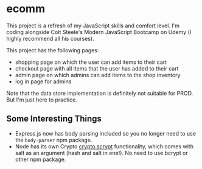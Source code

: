 # ecomm

This project is a refresh of my JavaScript skills and comfort level. I'm coding alongside Colt Steele's Modern JavaScript Bootcamp on Udemy (I highly recommend all his courses). 

This project has the following pages:
* shopping page on which the user can add items to their cart
* checkout page with all items that the user has added to their cart
* admin page on which admins can add items to the shop inventory
* log in page for admins

Note that the data store implementation is definitely not suitable for PROD. But I'm just here to practice. 

## Some Interesting Things
* Express.js now has body parsing included so you no longer need to use the `body-parser` npm package. 
* Node has its own Crypto [crypto.scrypt](https://nodejs.org/api/crypto.html#crypto_crypto_scryptsync_password_salt_keylen_options) functionality, which comes with salt as an argument (hash and salt in one!). No need to use bcrypt or other npm package. 